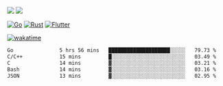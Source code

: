 [![](https://img.shields.io/badge/Windows_11-Pro-292e33?style=flat-square&logo=windows&logoColor=ffffff)](https://www.microsoft.com/en-us/windows/)
[![](https://img.shields.io/badge/macOS-Sonoma-292e33?style=flat-square&logo=apple&logoColor=ffffff)](https://www.apple.com/macbook-pro/) 

[![Go](https://img.shields.io/badge/-Go-DEA584?style=flat&logo=go&logoColor=000000)](https://golang.org/)
[![Rust](https://img.shields.io/badge/-Rust-DEA584?style=flat&logo=rust&logoColor=000000)](https://www.rust-lang.org)
[![Flutter](https://img.shields.io/badge/-Flutter-DEA584?style=flat&logo=flutter&logoColor=000000)](https://flutter.dev/)

[![wakatime](https://wakatime.com/badge/user/9bb0c784-91ca-4b5c-8e9c-b13ece0f7b09.svg)](https://wakatime.com/@9bb0c784-91ca-4b5c-8e9c-b13ece0f7b09)


<!--START_SECTION:waka-->

```txt
Go               5 hrs 56 mins   ████████████████████░░░░░   79.73 %
C/C++            15 mins         █░░░░░░░░░░░░░░░░░░░░░░░░   03.49 %
C                14 mins         ▓░░░░░░░░░░░░░░░░░░░░░░░░   03.21 %
Bash             14 mins         ▓░░░░░░░░░░░░░░░░░░░░░░░░   03.16 %
JSON             13 mins         ▓░░░░░░░░░░░░░░░░░░░░░░░░   02.95 %
```

<!--END_SECTION:waka-->
